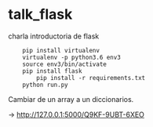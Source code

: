 # talk_flask
charla introductoria de flask

```
    pip install virtualenv
    virtualenv -p python3.6 env3
    source env3/bin/activate
    pip install flask
        pip install -r requirements.txt
    python run.py
```

Cambiar de un array a un diccionarios.  

-> http://127.0.0.1:5000/Q9KF-9UBT-6XEO


